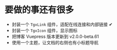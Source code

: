 # 要做的事还有很多

- 封装一个 `TgxLink` 组件，适配在线连接和内部链接 ✔
- 封装一个 `TgxIcon` 组件，显示图标
- 把博客 Vuepress 版本更新到 v2.0.0-beta.61
- 使用一个主题，让文档的右侧也有小标题导航
